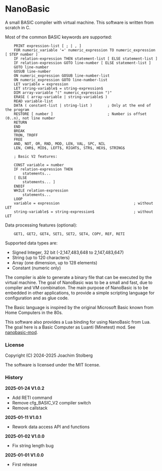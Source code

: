 NanoBasic
=========

A small BASIC compiler with virtual machine.
This software is written from scratch in C.

Most of the common BASIC keywords are supported:

```bnf
    PRINT expression-list [ ; | , ]
    FOR numeric_variable '=' numeric_expression TO numeric_expression [ STEP number ]
    IF relation-expression THEN statement-list [ ELSE statement-list ]
    IF relation-expression GOTO line-number [ ELSE statement-list ]
    GOTO line-number
    GOSUB line-number
    ON numeric_expression GOSUB line-number-list
    ON numeric_expression GOTO line-number-list
    LET variable = expression
    LET string-variable$ = string-expression$
    DIM array-variable "(" numeric_expression ")"
    ERASE ( array-variable | string-variable$ )
    READ variable-list
    DATA ( constant-list | string-list )       ; Only at the end of the program
    RESTORE [ number ]                         ; Number is offset (0..n), not line number
    RETURN
    END
    BREAK
    TRON, TROFF
    FREE
    AND, NOT, OR, RND, MOD, LEN, VAL, SPC, NIL
    LEN, CHR$, MID$, LEFT$, RIGHT$, STR$, HEX$, STRING$

    ; Basic V2 features:

    CONST variable = number
    IF relation-expression THEN
        statements...
    [ ELSE
        statements... ]
    ENDIF
    WHILE relation-expression
        statements...
    LOOP
    variable = expression                                  ; without LET
    string-variable$ = string-expression$                  ; without LET
```

Data processing features (optional):

```
    GET1, GET2, GET4, SET1, SET2, SET4, COPY, REF, RETI
```

Supported data types are:

- Signed Integer, 32 bit (-2,147,483,648 to 2,147,483,647)
- String (up to 120 characters)
- Array (one dimension, up to 128 elements)
- Constant (numeric only)

The compiler is able to generate a binary file that can be executed by the virtual machine.
The goal of NanoBasic was to be a small and fast, due to compiler and VM combination.
The main purpose of NanoBasic is to be embedded in other applications, to provide a
simple scripting language for configuration and as glue code.

The Basic language is inspired by the original Microsoft Basic known from Home Computers
in the 80s.

This software also provides a Lua binding for using NanoBasic from Lua. The goal
here is a Basic Computer as Luanti (Minetest) mod.
See [nanobasic-mod](https://github.com/joe7575/nanobasic-mod).

### License

Copyright (C) 2024-2025 Joachim Stolberg

The software is licensed under the MIT license.

### History

**2025-01-24 V1.0.2**
- Add RETI command
- Remove cfg_BASIC_V2 compiler switch
- Remove callstack

**2025-01-11 V1.0.1**
- Rework data access API and functions

**2025-01-02 V1.0.0**
- Fix string length bug

**2025-01-01 V1.0.0**
- First release
